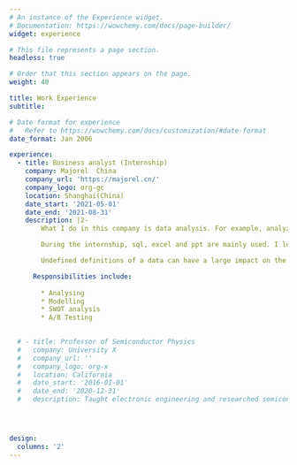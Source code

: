 ```yaml
---
# An instance of the Experience widget.
# Documentation: https://wowchemy.com/docs/page-builder/
widget: experience

# This file represents a page section.
headless: true

# Order that this section appears on the page.
weight: 40

title: Work Experience
subtitle:

# Date format for experience
#   Refer to https://wowchemy.com/docs/customization/#date-format
date_format: Jan 2006

experience:
  - title: Business analyst (Internship)
    company: Majorel  China
    company_url: 'https://majorel.cn/'
    company_logo: org-gc
    location: Shanghai(China)
    date_start: '2021-05-01'
    date_end: '2021-08-31'
    description: |2-
        What I do in this company is data analysis. For example, analyze the sales of some fast-selling brands, and analyze the reasons for the increase or decrease in sales. My main responsibility is to write weekly reports and monthly summaries.

        During the internship, sql, excel and ppt are mainly used. I learned about the application of sql and the application of data, which are different from the daily school learning.

        Undefined definitions of a data can have a large impact on the results. Misattribution can also occur. In the process of continuous optimization of the new definition, it is beneficial for the company to increase sales, optimize production structure and marketing strategy. It also strengthens and consolidates the knowledge that I have learned on a daily basis.

      Responsibilities include:
        
        * Analysing
        * Modelling
        * SWOT analysis
        * A/B Testing
        

  # - title: Professor of Semiconductor Physics
  #   company: University X
  #   company_url: ''
  #   company_logo: org-x
  #   location: California
  #   date_start: '2016-01-01'
  #   date_end: '2020-12-31'
  #   description: Taught electronic engineering and researched semiconductor physics.




design:
  columns: '2'
---
```

